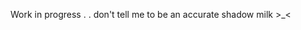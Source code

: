 Work in progress . . don't tell me to be an accurate shadow milk >_<
<!--
**AnxiousJester/AnxiousJester** is a ✨ _special_ ✨ repository because its `README.md` (this file) appears on your GitHub profile.

p align="center">
![ezgif-1-87fb0e500f](https://github.com/user-attachments/assets/285abcfc-f31a-4c4a-8d3c-241304b6ffe4)

</p>

<p align="center">
![ezgif-1-ae88a18681](https://github.com/user-attachments/assets/c5d1e423-02f0-4961-b409-99a5609de370)

